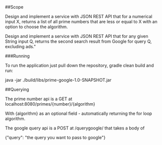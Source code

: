 ##Scope

Design and implement a service with JSON REST API that for a numerical input X, returns a list of all prime numbers that are less or equal to X with an option to choose the algorithm.

Design and implement a service with JSON REST API that for any given String input Q, returns the second search result from Google for query Q, excluding ads."

###Running

To run the application just pull down the repository, gradle clean build and run:

java -jar ./build/libs/prime-google-1.0-SNAPSHOT.jar

##Querying

The prime number api is a GET at localhost:8080/primes/{number}/{algorithm}

With {algorithm} as an optional field - automatically returning the for loop algorithm.

The google query api is a POST at /querygoogle/ that takes a body of

{"query": "the query you want to pass to google"} 
